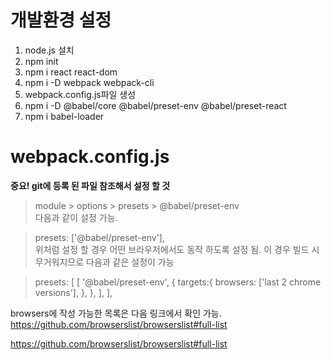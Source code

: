 # 개발환경 설정
1. node.js 설치
2. npm init
3. npm i react react-dom
4. npm i -D webpack webpack-cli
5. webpack.config.js파일 생성
6. npm i -D @babel/core @babel/preset-env @babel/preset-react
7. npm i babel-loader


# webpack.config.js 
__중요! git에 등록 된 파일 참조해서 설정 할 것__

> module > options > presets > @babel/preset-env  
다음과 같이 설정 가능.

> presets: ['@babel/preset-env'],  
위처럼 설정 할 경우 어떤 브라우저에서도 동작 하도록 설정 됨.
이 경우 빌드 시 무거워지므로 다음과 같은 설정이 가능

>presets: [
>    [
>        '@babel/preset-env', {
>            targets:{
>                browsers: ['last 2 chrome versions'],
>            },
>        },
>    ],
>],

browsers에 작성 가능한 목록은 다음 링크에서 확인 가능.
https://github.com/browserslist/browserslist#full-list


https://github.com/browserslist/browserslist#full-list